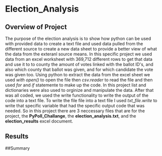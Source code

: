 # Election_Analysis

## Overview of Project
The purpose of the election analysis is to show how python can be used with provided data to create a text file and used data pulled from the different source to create a new data sheet to provide a better view of what the data from the exteranl source means. In this specific project we used data from an excel worksheet with 369,712 different rows to get that data and use it to to county the amount of votes linked with the ballot ID's, and also which county that ballot was given, and for which candidate the vote was given too. Using python to extract the data from the excel sheet we used *with open()* to open the file then *csv.reader*  to read the file and then used *for* and *if* statemente to make up the code. In this project list and dictionaries were also used to orginize and manipulate the data. After that was all coded, we used the write functionality to write the output of the code into a text file. To write the file file into a text file I used *txt_file.write* to write that specific variable that had the specific output code that was needed. So in this project there are 3 neccessary files that are for the project, the **PyPoll_Challange**, the **election_analysis.txt**, and the **election_results** excel document.
## Results

##Summary
